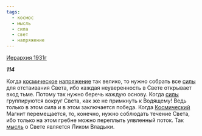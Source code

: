```yaml
---
tags:
  - космос
  - мысль
  - сила
  - свет
  - напряжение
---
```

[Иерархия 1931г](https://127.0.0.1:4002/agni/1931)

___114___

Когда [космическое](../../../tags/#космос) [напряжение](../../../tags/#напряжение) так велико, то нужно собрать все [силы](../../../tags/#сила) для отстаивания Света, ибо каждая неуверенность в Свете открывает вход тьме. Потому так нужно беречь каждую основу. Когда [силы](../../../tags/#сила) группируются вокруг Света, как же не примкнуть к Водящему! Ведь только в этом сила и в этом заключается победа. Когда [Космический](../../../tags/#космос) Магнит перемещается, то, конечно, нужно соблюдать течение Света, ибо только на этом гребне можно переплыть уявленный поток. Так [мысль](../../../tags/#мысль) о Свете является Ликом Владыки.   


